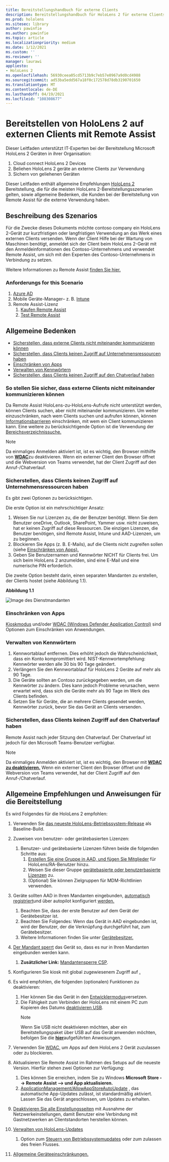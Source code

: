 ```yaml
---
title: Bereitstellungshandbuch für externe Clients
description: Bereitstellungshandbuch für HoloLens 2 für externe Clients (mit Remoteunterstützung als Beispiel)
ms.prod: hololens
ms.sitesec: library
author: pawinfie
ms.author: pawinfie
ms.topic: article
ms.localizationpriority: medium
ms.date: 1/12/2021
ms.custom: ''
ms.reviewer: ''
manager: laurawi
appliesto:
- HoloLens 2
ms.openlocfilehash: 56930ceea05cd5713b9c7eb57e0967a9d0cd4988
ms.sourcegitcommit: ad53ba5edd567a18f0c172578d78db3190701650
ms.translationtype: MT
ms.contentlocale: de-DE
ms.lasthandoff: 04/19/2021
ms.locfileid: "108308677"
---
```

# <a name="deploying-hololens-2-to-external-clients-with-remote-assist"></a>Bereitstellen von HoloLens 2 auf externen Clients mit Remote Assist

Dieser Leitfaden unterstützt IT-Experten bei der Bereitstellung Microsoft HoloLens 2 Geräten in ihrer Organisation:

1. Cloud connect HoloLens 2 Devices
1. Beliehen HoloLens 2 geräte an externe Clients zur Verwendung
1. Sichern von geliehenen Geräten

Dieser Leitfaden enthält allgemeine Empfehlungen [HoloLens 2](#general-deployment-recommendations-and-instructions) Bereitstellung, die für die meisten [](#common-concerns) HoloLens 2-Bereitstellungsszenarien gelten, sowie allgemeine Bedenken, die Kunden bei der Bereitstellung von Remote Assist für die externe Verwendung haben.

## <a name="scenario-description"></a>Beschreibung des Szenarios

Für die Zwecke dieses Dokuments möchte contoso company ein HoloLens 2-Gerät zur kurzfristigen oder langfristigen Verwendung an das Werk eines externen Clients versenden. Wenn der Client Hilfe bei der Wartung von Maschinen benötigt, anmeldet sich der Client beim HoloLens 2-Gerät mit den Anmeldeinformationen des Contoso-Unternehmens und verwendet Remote Assist, um sich mit den Experten des Contoso-Unternehmens in Verbindung zu setzen.

Weitere Informationen zu Remote Assist [finden Sie hier.](https://docs.microsoft.com/hololens/hololens2-cloud-connected-overview#learn-about-remote-assist)

### <a name="requirements-for-this-scenario"></a>Anforderungs for this Scenario

1. [Azure AD](https://docs.microsoft.com/azure/active-directory/fundamentals/active-directory-whatis)
1. Mobile Geräte-Manager– z. B. [Intune](https://docs.microsoft.com/mem/intune/fundamentals/free-trial-sign-up)
1. Remote Assist-Lizenz
    1. [Kaufen Remote Assist](https://docs.microsoft.com/dynamics365/mixed-reality/remote-assist/buy-remote-assist)
    1. [Test Remote Assist](https://docs.microsoft.com/dynamics365/mixed-reality/remote-assist/try-remote-assist)

## <a name="common-concerns"></a>Allgemeine Bedenken

- [Sicherstellen, dass externe Clients nicht miteinander kommunizieren können](#how-to-ensure-that-external-clients-do-not-have-the-ability-to-communicate-with-one-another)
- [Sicherstellen, dass Clients keinen Zugriff auf Unternehmensressourcen haben](#how-to-ensure-that-clients-do-not-have-access-to-company-resources)
- [Einschränken von Apps](#how-to-restrict-apps)
- [Verwalten von Kennwörtern](#how-to-manage-passwords)
- [Sicherstellen, dass Clients keinen Zugriff auf den Chatverlauf haben](#how-to-ensure-that-clients-do-not-have-access-to-chat-history)

### <a name="how-to-ensure-that-external-clients-do-not-have-the-ability-to-communicate-with-one-another"></a>So stellen Sie sicher, dass externe Clients nicht miteinander kommunizieren können

Da Remote Assist HoloLens-zu-HoloLens-Aufrufe nicht unterstützt werden, können Clients suchen, aber nicht miteinander kommunizieren. Um weiter einzuschränken, nach wem Clients suchen und aufrufen können, können  [Informationsbarrieren](https://docs.microsoft.com/microsoft-365/compliance/information-barriers?view=o365-worldwide) einschränken, mit wem ein Client kommunizieren kann. Eine weitere zu berücksichtigende Option ist die Verwendung der [Bereichsverzeichnissuche.](https://docs.microsoft.com/MicrosoftTeams/teams-scoped-directory-search)

 > [!NOTE]
> Da einmaliges Anmelden aktiviert ist, ist es wichtig, den Browser mithilfe von [**WDAC**](https://docs.microsoft.com/hololens/windows-defender-application-control-wdac)zu deaktivieren. Wenn ein externer Client den Browser öffnet und die Webversion von Teams verwendet, hat der Client Zugriff auf den Anruf-/Chatverlauf.

### <a name="how-to-ensure-that-clients-do-not-have-access-to-company-resources"></a>Sicherstellen, dass Clients keinen Zugriff auf Unternehmensressourcen haben

Es gibt zwei Optionen zu berücksichtigen.

Die erste Option ist ein mehrschichtiger Ansatz:

1. Weisen Sie nur Lizenzen zu, die der Benutzer benötigt. Wenn Sie dem Benutzer oneDrive, Outlook, SharePoint, Yammer usw. nicht zuweisen, hat er keinen Zugriff auf diese Ressourcen. Die einzigen Lizenzen, die Benutzer benötigen, sind Remote Assist, Intune und AAD-Lizenzen, um zu beginnen.
1. Blockieren Sie Apps (z. B. E-Mails), auf die Clients nicht zugreifen sollen (siehe [Einschränken von Apps).](#how-to-restrict-apps)
1. Geben Sie Benutzernamen und Kennwörter NICHT für Clients frei. Um sich beim HoloLens 2 anzumelden, sind eine E-Mail und eine numerische PIN erforderlich.

Die zweite Option besteht darin, einen separaten Mandanten zu erstellen, der Clients hostet (siehe Abbildung 1.1).

**Abbildung 1.1**

![Image des Dienstmandanten](./images/hololens-service-tenant-image.png)

### <a name="how-to-restrict-apps"></a>Einschränken von Apps

[Kioskmodus](https://docs.microsoft.com/hololens/hololens-kiosk) und/oder [WDAC (Windows Defender Application Control)](https://docs.microsoft.com/hololens/windows-defender-application-control-wdac) sind Optionen zum Einschränken von Anwendungen.

### <a name="how-to-manage-passwords"></a>Verwalten von Kennwörtern

1. Kennwortablauf entfernen. Dies erhöht jedoch die Wahrscheinlichkeit, dass ein Konto kompromittiert wird. NIST-Kennwortempfehlung: Kennwörter werden alle 30 bis 90 Tage geändert.
1. Verlängern Sie den Kennwortablauf für HoloLens 2 Geräte auf mehr als 90 Tage.
1. Die Geräte sollten an Contoso zurückgegeben werden, um die Kennwörter zu ändern. Dies kann jedoch Probleme verursachen, wenn erwartet wird, dass sich die Geräte mehr als 90 Tage im Werk des Clients befinden.  
1. Setzen Sie für Geräte, die an mehrere Clients gesendet werden, Kennwörter zurück, bevor Sie das Gerät an Clients versenden.

### <a name="how-to-ensure-that-clients-do-not-have-access-to-chat-history"></a>Sicherstellen, dass Clients keinen Zugriff auf den Chatverlauf haben

Remote Assist nach jeder Sitzung den Chatverlauf. Der Chatverlauf ist jedoch für den Microsoft Teams-Benutzer verfügbar.

> [!NOTE]
> Da einmaliges Anmelden aktiviert ist, ist es wichtig, den Browser mit [**WDAC zu deaktivieren.**](https://docs.microsoft.com/hololens/windows-defender-application-control-wdac) Wenn ein externer Client den Browser öffnet und die Webversion von Teams verwendet, hat der Client Zugriff auf den Anruf-/Chatverlauf.

## <a name="general-deployment-recommendations-and-instructions"></a>Allgemeine Empfehlungen und Anweisungen für die Bereitstellung

Es wird Folgendes für die HoloLens 2 empfohlen:

1. Verwenden Sie [das neueste HoloLens-Betriebssystem-Release](https://aka.ms/hololens2download) als Baseline-Build.
1. Zuweisen von benutzer- oder gerätebasierten Lizenzen:
    1. Benutzer- und gerätebasierte Lizenzen führen beide die folgenden Schritte aus:
        1. [Erstellen Sie eine Gruppe in AAD, und fügen Sie Mitglieder](https://docs.microsoft.com/azure/active-directory/fundamentals/active-directory-groups-create-azure-portal#create-a-basic-group-and-add-members) für HoloLens/RA-Benutzer hinzu.
        1. Weisen Sie dieser Gruppe [gerätebasierte oder benutzerbasierte Lizenzen](https://docs.microsoft.com/azure/active-directory/enterprise-users/licensing-groups-assign#:~:text=In%20this%20article%201%20Assign%20the%20required%20licenses,3%20Check%20for%20license%20problems%20and%20resolve%20them) zu.
        1. (Optional) Sie können Zielgruppen für MDM-Richtlinien verwenden.

1. Geräte sollten AAD in Ihren Mandanten eingebunden, [automatisch registriert](https://docs.microsoft.com/hololens/hololens-enroll-mdm#auto-enrollment-in-mdm)und über autopilot konfiguriert [werden.](https://docs.microsoft.com/hololens/hololens2-autopilot)
    1. Beachten Sie, dass der erste Benutzer auf dem Gerät der Gerätebesitzer ist.
    1. Beachten Sie Folgendes: Wenn das Gerät in AAD eingebunden ist, wird der Benutzer, der die Verknüpfung durchgeführt hat, zum Gerätebesitzer.
    1. Weitere Informationen finden Sie unter [Gerätebesitzer.](https://docs.microsoft.com/hololens/security-adminless-os#device-owner)
1. [Der Mandant sperrt](https://docs.microsoft.com/hololens/hololens-release-notes#tenantlockdown-csp-and-autopilot) das Gerät so, dass es nur in Ihren Mandanten eingebunden werden kann.
    1. **Zusätzlicher Link:** [Mandantensperre CSP](https://docs.microsoft.com/windows/client-management/mdm/tenantlockdown-csp).
1. Konfigurieren Sie kiosk mit global zugewiesenem Zugriff auf [.](https://docs.microsoft.com/hololens/hololens-global-assigned-access-kiosk)
1. Es wird empfohlen, die folgenden (optionalen) Funktionen zu deaktivieren:
    1. Hier können Sie das Gerät in den [Entwicklermodus](https://docs.microsoft.com/windows/client-management/mdm/policy-csp-applicationmanagement#applicationmanagement-allowdeveloperunlock)versetzen.
    1. Die Fähigkeit zum Verbinden der HoloLens mit einem PC zum Kopieren des Datums [deaktivieren USB](https://docs.microsoft.com/windows/client-management/mdm/policy-csp-connectivity#connectivity-allowusbconnection).
       > [!NOTE]
        > Wenn Sie USB nicht deaktivieren möchten, aber ein Bereitstellungspaket über USB auf das Gerät anwenden möchten, befolgen Sie die [**hier**](https://docs.microsoft.com/windows/client-management/mdm/policy-csp-security#security-allowaddprovisioningpackage)aufgeführten Anweisungen.

1. Verwenden Sie [WDAC,](https://docs.microsoft.com/hololens/windows-defender-application-control-wdac) um Apps auf dem HoloLens 2 Gerät zuzulassen oder zu blockieren.
1. Aktualisieren Sie Remote Assist im Rahmen des Setups auf die neueste Version. Hierfür stehen zwei Optionen zur Verfügung:
    1. Dies können Sie erreichen, indem Sie zu Windows **Microsoft Store --> Remote Assist --> und App aktualisieren.**
    1. [ApplicationManagement/AllowAppStoreAutoUpdate](https://docs.microsoft.com/windows/client-management/mdm/policy-csp-applicationmanagement#applicationmanagement-allowappstoreautoupdate) , das automatische App-Updates zulässt, ist standardmäßig aktiviert. Lassen Sie das Gerät angeschlossen, um Updates zu erhalten.
1. [Deaktivieren Sie alle Einstellungsseiten](https://docs.microsoft.com/hololens/settings-uri-list) mit Ausnahme der Netzwerkeinstellungen, damit Benutzer eine Verbindung mit Gastnetzwerken an Clientstandorten herstellen können.
1. [Verwalten von HoloLens-Updates](https://docs.microsoft.com/hololens/hololens-updates)
    1. Option zum [Steuern von Betriebssystemupdates](https://docs.microsoft.com/mem/intune/protect/windows-update-for-business-configure#create-and-assign-update-rings) oder zum zulassen des freien Flusses.
1. [Allgemeine Geräteeinschränkungen.](https://docs.microsoft.com/hololens/hololens-common-device-restrictions)
